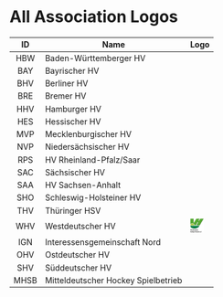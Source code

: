 
# All Association Logos

| ID | Name | Logo |
|:-:|---|---|
| HBW | Baden-Württemberger HV | |
| BAY | Bayrischer HV | |
| BHV | Berliner HV | |
| BRE | Bremer HV | |
| HHV | Hamburger HV | |
| HES | Hessischer HV | |
| MVP | Mecklenburgischer HV | |
| NVP | Niedersächsischer HV | |
| RPS | HV Rheinland-Pfalz/Saar | |
| SAC | Sächsischer HV | |
| SAA | HV Sachsen-Anhalt | |
| SHO | Schleswig-Holsteiner HV | |
| THV | Thüringer HSV | |
| WHV | Westdeutscher HV | <img src="/svg/associations/whv.svg" height="25px" /> |
| IGN | Interessensgemeinschaft Nord | |
| OHV | Ostdeutscher HV | |
| SHV | Süddeutscher HV | |
| MHSB | Mitteldeutscher Hockey Spielbetrieb | |
